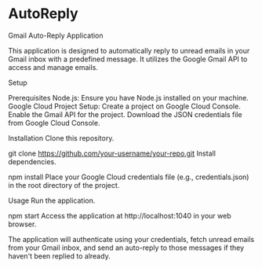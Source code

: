 # AutoReply



Gmail Auto-Reply Application

This application is designed to automatically reply to unread emails in your Gmail inbox with a predefined message. It utilizes the Google Gmail API to access and manage emails.

Setup

Prerequisites
Node.js: Ensure you have Node.js installed on your machine.
Google Cloud Project Setup:
Create a project on Google Cloud Console.
Enable the Gmail API for the project.
Download the JSON credentials file from Google Cloud Console.

Installation
Clone this repository.

git clone https://github.com/your-username/your-repo.git
Install dependencies.


npm install
Place your Google Cloud credentials file (e.g., credentials.json) in the root directory of the project.

Usage
Run the application.


npm start
Access the application at http://localhost:1040 in your web browser.

The application will authenticate using your credentials, fetch unread emails from your Gmail inbox, and send an auto-reply to those messages if they haven't been replied to already.
